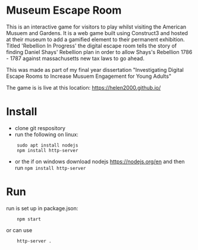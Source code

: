 # Museum Escape Room
This is an interactive game for visitors to play whilst visiting the American Musuem and Gardens. It is a web game built using Construct3 and hosted at their museum to add a gamified element to their permanent exhibition. Titled 'Rebellion In Progress' the digital escape room tells the story of finding Daniel Shays' Rebellion plan in order to allow Shays's Rebellion 1786 - 1787 against massachusetts new tax laws to go ahead. 

This was made as part of my final year dissertation "Investigating Digital Escape Rooms to Increase Musuem Engagement for Young Adults"

The game is is live at this location: https://helen2000.github.io/

# Install

- clone git respository 
- run the following on linux:

```
    sudo apt install nodejs
    npm install http-server
```
- or the if on windows download nodejs https://nodejs.org/en and then run ```npm install http-server```

# Run

run is set up in package.json:

```
    npm start
```

or can use

```
    http-server .
```
